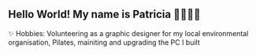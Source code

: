 ## Hello World! My name is Patricia 👋👩🏽‍💻

<!--
**triciatc/triciatc** is a ✨ _special_ ✨ repository because its `README.md` (this file) appears on your GitHub profile.

- 🔭 I’m currently working on my Cyber Security Fundamentals Certificate at CoGrammar
- 🌱 I’m currently learning Python and Cybersecutiy Fundamentals
- 👯 I’m looking to collaborate on ...
- 🤔 I’m looking for help with ...
- 💬 Ask me about ...
- 📫 How to reach me: <a href= 'https://www.linkedin.com/in/mpdcastelo/'>LinkedIn</a>
- 😄 Pronouns: she/her
- ⚡ Fun fact: My background is in Architecture. Working on Grasshopper scripts (visual scripting) is what made me want to go into programming! Chekc out my <a href='https://www.instagram.com/pcastelo.design'>design work</a>!
--> ✨ Hobbies: Volunteering as a graphic designer for my local environmental organisation, Pilates, mainiting and upgrading the PC I built 
